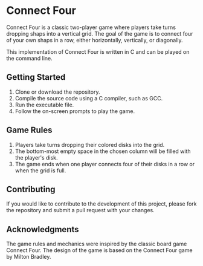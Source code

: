 # Connect Four
Connect Four is a classic two-player game where players take turns dropping shaps into a vertical grid. The goal of the game is to connect four of your own shaps in a row, either horizontally, vertically, or diagonally.

This implementation of Connect Four is written in C and can be played on the command line.

## Getting Started
1. Clone or download the repository.
2. Compile the source code using a C compiler, such as GCC.
3. Run the executable file.
4. Follow the on-screen prompts to play the game.

## Game Rules
1. Players take turns dropping their colored disks into the grid.
2. The bottom-most empty space in the chosen column will be filled with the player's disk.
3. The game ends when one player connects four of their disks in a row or when the grid is full.

## Contributing
If you would like to contribute to the development of this project, please fork the repository and submit a pull request with your changes.

## Acknowledgments
The game rules and mechanics were inspired by the classic board game Connect Four.
The design of the game is based on the Connect Four game by Milton Bradley.
